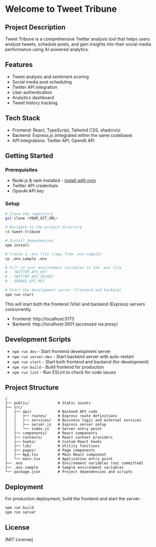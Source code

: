 # Welcome to Tweet Tribune

## Project Description

Tweet Tribune is a comprehensive Twitter analysis tool that helps users analyze tweets, schedule posts, and gain insights into their social media performance using AI-powered analytics.

## Features

- Tweet analysis and sentiment scoring
- Social media post scheduling
- Twitter API integration
- User authentication
- Analytics dashboard
- Tweet history tracking

## Tech Stack

- Frontend: React, TypeScript, Tailwind CSS, shadcn/ui
- Backend: Express.js (integrated within the same codebase)
- API Integrations: Twitter API, OpenAI API

## Getting Started

### Prerequisites

- Node.js & npm installed - [install with nvm](https://github.com/nvm-sh/nvm#installing-and-updating)
- Twitter API credentials
- OpenAI API key

### Setup

```sh
# Clone the repository
git clone <YOUR_GIT_URL>

# Navigate to the project directory
cd tweet-tribune

# Install dependencies
npm install

# Create a .env file (copy from .env.sample)
cp .env.sample .env

# Fill in your environment variables in the .env file
# - TWITTER_API_KEY
# - TWITTER_API_SECRET
# - OPENAI_API_KEY

# Start the development server (frontend and backend)
npm run start
```

This will start both the frontend (Vite) and backend (Express) servers concurrently.

- Frontend: http://localhost:5173
- Backend: http://localhost:3001 (accessed via proxy)

## Development Scripts

- `npm run dev` - Start frontend development server
- `npm run server:dev` - Start backend server with auto-restart
- `npm run start` - Start both frontend and backend (for development)
- `npm run build` - Build frontend for production
- `npm run lint` - Run ESLint to check for code issues

## Project Structure

```
/
├── public/             # Static assets
├── src/
│   ├── api/            # Backend API code
│   │   ├── routes/     # Express route definitions
│   │   ├── services/   # Business logic and external services
│   │   ├── server.js   # Express server setup
│   │   └── index.js    # Server entry point
│   ├── components/     # React components
│   ├── contexts/       # React context providers
│   ├── hooks/          # Custom React hooks
│   ├── lib/            # Utility functions
│   ├── pages/          # Page components
│   ├── App.tsx         # Main React component
│   └── main.tsx        # Application entry point
├── .env                # Environment variables (not committed)
├── .env.sample         # Sample environment variables
└── package.json        # Project dependencies and scripts
```

## Deployment

For production deployment, build the frontend and start the server:

```sh
npm run build
npm run server
```

## License

[MIT License]
